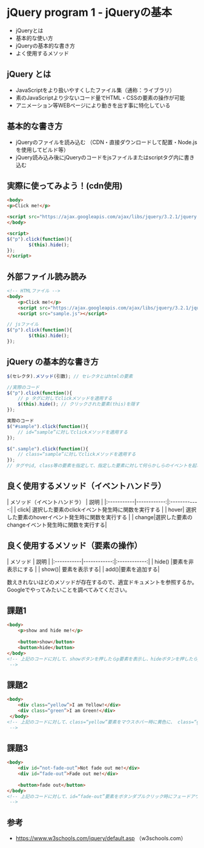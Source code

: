 # jQuery program 1 - jQueryの基本

- jQueryとは
- 基本的な使い方
- jQueryの基本的な書き方
- よく使用するメソッド

 ## jQuery とは
- JavaScriptをより扱いやすくしたファイル集（通称：ライブラリ） 
- 素のJavaScriptより少ないコード量でHTML・CSSの要素の操作が可能
- アニメーション等WEBページにより動きを出す事に特化している


## 基本的な書き方
- jQueryのファイルを読み込む
（CDN・直接ダウンロードして配置・Node.jsを使用してビルド等）
- jQuery読み込み後にjQueryのコードをjsファイルまたはscriptタグ内に書き込む


## 実際に使ってみよう！(cdn使用)
```html
<body>
<p>Click me!</p>

<script src="https://ajax.googleapis.com/ajax/libs/jquery/3.2.1/jquery.min.js"></script>
</body>

<script>
$("p").click(function(){
        $(this).hide();
});
</script>

```


## 外部ファイル読み読み

```html
<!-- HTMLファイル -->
<body>
    <p>Click me!</p>
    <script src="https://ajax.googleapis.com/ajax/libs/jquery/3.2.1/jquery.min.js"></script>
    <script src="sample.js"></script>
```
```js
// jsファイル
$("p").click(function(){
        $(this).hide();
});
```

## jQuery の基本的な書き方
```js
$(セレクタ).メソッド(引数); // セレクタとはhtmlの要素

//実際のコード
$("p").click(function(){
    // p タグに対してclickメソッドを適用する
    $(this).hide(); // クリックされた要素(this)を隠す
});

実際のコード
$("#sample").click(function(){
    // id=“sample”に対してclickメソッドを適用する
});

$(".sample").click(function(){
    // class=“sample”に対してclickメソッドを適用する
});
// タグやid, class等の要素を指定して、指定した要素に対して何らかしらのイベントを起こすのが基本的な使い方
```

## 良く使用するメソッド（イベントハンドラ）

| メソッド（イベントハンドラ） | 説明 |
|:-----------|------------:|:------------:|
| click| 選択した要素のclickイベント発生時に関数を実行する | 
| hover| 選択した要素のhoverイベント発生時に関数を実行する |
| change|選択した要素のchangeイベント発生時に関数を実行する|

## 良く使用するメソッド（要素の操作）
| メソッド | 説明 |
|:-----------|------------:|:------------:|
| hide() |要素を非表示にする | 
| show()| 要素を表示する|
| add()|要素を追加する|

数えきれないほどのメソッドが存在するので、適宜ドキュメントを参照するか。Googleでやってみたいことを調べてみてください。


## 課題1

```html
<body>
    <p>show and hide me!</p>
    
    <button>show</button>
    <button>hide</button>    
</body>
<!-- 上記のコードに対して、showボタンを押したらp要素を表示し、hideボタンを押したらp要素を非表示にするコードを記述してください。
 -->
```

## 課題2
```html
<body>
    <div class=“yellow”>I am Yellow!</div>
    <div class=“green”>I am Green!</div> 
 </body>
<!-- 上記のコードに対して、class=“yellow”要素をマウスホバー時に黄色に、 class=“green”要素をマウスホバー時に緑色になるようにコードを記述してください。
 -->
```

## 課題3 
```html
<body>
    <div id=“not-fade-out”>Not fade out me!</div>
    <div id=“fade-out”>Fade out me!</div>
    
    <button>fade out</button>
</body>
<!-- 上記のコードに対して、id=“fade-out”要素をボタンダブルクリック時にフェードアウトするようにコードを記述してください
 -->
```

## 参考
- https://www.w3schools.com/jquery/default.asp
 （w3schools.com）
